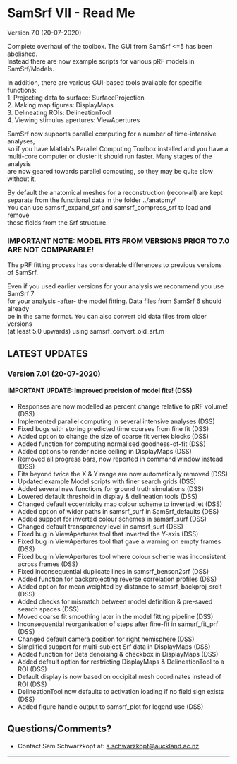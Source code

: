 # SamSrf VII - Read Me
Version 7.0 (20-07-2020)

Complete overhaul of the toolbox. The GUI from SamSrf <=5 has been abolished.  
Instead there are now example scripts for various pRF models in SamSrf/Models.  

In addition, there are various GUI-based tools available for specific functions:  
    1. Projecting data to surface:  SurfaceProjection  
    2. Making map figures:          DisplayMaps  
    3. Delineating ROIs:            DelineationTool  
    4. Viewing stimulus apertures:  ViewApertures

SamSrf now supports parallel computing for a number of time-intensive analyses,  
so if you have Matlab's Parallel Computing Toolbox installed and you have a  
multi-core computer or cluster it should run faster. Many stages of the analysis  
are now geared towards parallel computing, so they may be quite slow without it.  

By default the anatomical meshes for a reconstruction (recon-all) are kept  
separate from the functional data in the folder ../anatomy/  
You can use samsrf_expand_srf and samsrf_compress_srf to load and remove  
these fields from the Srf structure.  

### IMPORTANT NOTE: MODEL FITS FROM VERSIONS PRIOR TO 7.0 ARE NOT COMPARABLE!  
The pRF fitting process has considerable differences to previous versions of SamSrf.  

Even if you used earlier versions for your analysis we recommend you use SamSrf 7  
for your analysis -after- the model fitting. Data files from SamSrf 6 should already  
be in the same format. You can also convert old data files from older versions  
(at least 5.0 upwards) using samsrf_convert_old_srf.m   

## LATEST UPDATES 

### Version 7.01 (20-07-2020)  
#### IMPORTANT UPDATE: Improved precision of model fits! (DSS)  
- Responses are now modelled as percent change relative to pRF volume! (DSS)  
- Implemented parallel computing in several intensive analyses (DSS)  
- Fixed bugs with storing predicted time courses from fine fit (DSS)  
- Added option to change the size of coarse fit vertex blocks (DSS)  
- Added function for computing normalised goodness-of-fit (DSS)  
- Added options to render noise ceiling in DisplayMaps (DSS)  
- Removed all progress bars, now reported in command window instead (DSS)  
- Fits beyond twice the X & Y range are now automatically removed (DSS)  
- Updated example Model scripts with finer search grids (DSS)  
- Added several new functions for ground truth simulations (DSS)  
- Lowered default threshold in display & delineation tools (DSS)  
- Changed default eccentricity map colour scheme to inverted jet (DSS)  
- Added option of wider paths in samsrf_surf in SamSrf_defaults (DSS)  
- Added support for inverted colour schemes in samsrf_surf (DSS)  
- Changed default transparency level in samsrf_surf (DSS)  
- Fixed bug in ViewApertures tool that inverted the Y-axis (DSS)  
- Fixed bug in ViewApertures tool that gave a warning on empty frames (DSS)  
- Fixed bug in ViewApertures tool where colour scheme was inconsistent across frames (DSS)  
- Fixed inconsequential duplicate lines in samsrf_benson2srf (DSS)  
- Added function for backprojecting reverse correlation profiles (DSS)  
- Added option for mean weighted by distance to samsrf_backproj_srclt (DSS)  
- Added checks for mismatch between model definition & pre-saved search spaces (DSS)  
- Moved coarse fit smoothing later in the model fitting pipeline (DSS)  
- Inconsequential reorganisation of steps after fine-fit in samsrf_fit_prf (DSS)  
- Changed default camera position for right hemisphere (DSS)  
- Simplified support for multi-subject Srf data in DisplayMaps (DSS)  
- Added function for Beta denoising & checkbox in DisplayMaps (DSS)  
- Added default option for restricting DisplayMaps & DelineationTool to a ROI (DSS)  
- Default display is now based on occipital mesh coordinates instead of ROI (DSS)  
- DelineationTool now defaults to activation loading if no field sign exists (DSS)  
- Added figure handle output to samsrf_plot for legend use (DSS)   

## Questions/Comments?
* Contact Sam Schwarzkopf at: s.schwarzkopf@auckland.ac.nz

------
